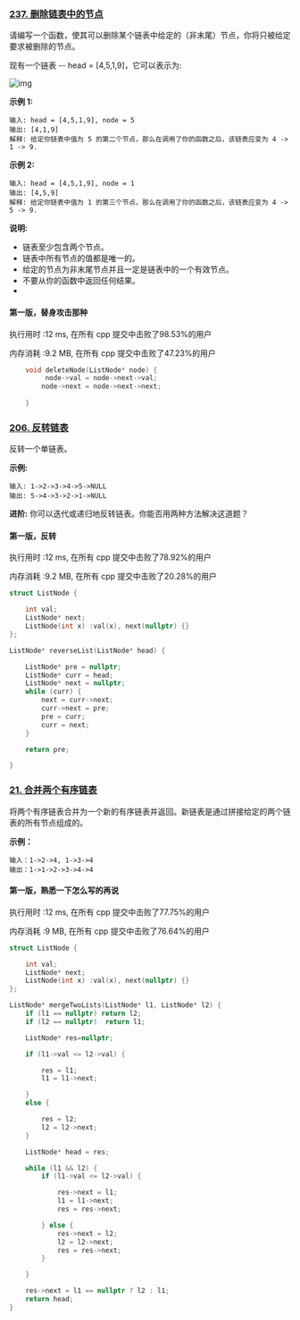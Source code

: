 



### [237. 删除链表中的节点](https://leetcode-cn.com/problems/delete-node-in-a-linked-list/)

请编写一个函数，使其可以删除某个链表中给定的（非末尾）节点，你将只被给定要求被删除的节点。

现有一个链表 -- head = [4,5,1,9]，它可以表示为:

![img](https://assets.leetcode-cn.com/aliyun-lc-upload/uploads/2019/01/19/237_example.png)

 

**示例 1:**

```
输入: head = [4,5,1,9], node = 5
输出: [4,1,9]
解释: 给定你链表中值为 5 的第二个节点，那么在调用了你的函数之后，该链表应变为 4 -> 1 -> 9.
```

**示例 2:**

```
输入: head = [4,5,1,9], node = 1
输出: [4,5,9]
解释: 给定你链表中值为 1 的第三个节点，那么在调用了你的函数之后，该链表应变为 4 -> 5 -> 9.
```

 

**说明:**

- 链表至少包含两个节点。
- 链表中所有节点的值都是唯一的。
- 给定的节点为非末尾节点并且一定是链表中的一个有效节点。
- 不要从你的函数中返回任何结果。
- 

#### 第一版，替身攻击那种

执行用时 :12 ms, 在所有 cpp 提交中击败了98.53%的用户

内存消耗 :9.2 MB, 在所有 cpp 提交中击败了47.23%的用户

```c++
    void deleteNode(ListNode* node) {
         node->val = node->next->val;
        node->next = node->next->next;
        
    }
```





### [206. 反转链表](https://leetcode-cn.com/problems/reverse-linked-list/)



反转一个单链表。

**示例:**

```
输入: 1->2->3->4->5->NULL
输出: 5->4->3->2->1->NULL
```

**进阶:**
你可以迭代或递归地反转链表。你能否用两种方法解决这道题？





#### 第一版，反转

执行用时 :12 ms, 在所有 cpp 提交中击败了78.92%的用户

内存消耗 :9.2 MB, 在所有 cpp 提交中击败了20.28%的用户



```c++
struct ListNode {

	int val;
	ListNode* next;
	ListNode(int x) :val(x), next(nullptr) {}
};

ListNode* reverseList(ListNode* head) {

	ListNode* pre = nullptr;
	ListNode* curr = head;
	ListNode* next = nullptr;
	while (curr) {
		next = curr->next;
		curr->next = pre;
		pre = curr;
		curr = next;
	}

	return pre;

}
```





### [ 21. 合并两个有序链表](https://leetcode-cn.com/problems/merge-two-sorted-lists/)

将两个有序链表合并为一个新的有序链表并返回。新链表是通过拼接给定的两个链表的所有节点组成的。 

**示例：**

```
输入：1->2->4, 1->3->4
输出：1->1->2->3->4->4
```



#### 第一版，熟悉一下怎么写的再说

执行用时 :12 ms, 在所有 cpp 提交中击败了77.75%的用户

内存消耗 :9 MB, 在所有 cpp 提交中击败了76.64%的用户



```c++
struct ListNode {

	int val;
	ListNode* next;
	ListNode(int x) :val(x), next(nullptr) {}
};

ListNode* mergeTwoLists(ListNode* l1, ListNode* l2) {
	if (l1 == nullptr) return l2;
	if (l2 == nullptr)  return l1;

	ListNode* res=nullptr;

	if (l1->val <= l2->val) {

		res = l1;
		l1 = l1->next;

	}
	else {

		res = l2;
		l2 = l2->next;
	}

	ListNode* head = res;

	while (l1 && l2) {
		if (l1->val <= l2->val) {

			res->next = l1;		
			l1 = l1->next;
			res = res->next;

		} else {
			res->next = l2;
			l2 = l2->next;
			res = res->next;
		}

	}

	res->next = l1 == nullptr ? l2 : l1;
	return head;
}
```

